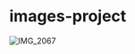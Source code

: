 # images-project

![IMG_2067](https://github.com/user-attachments/assets/5bba1d0f-3e42-4572-afe3-61180e060442)
